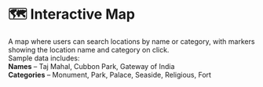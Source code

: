 # 🗺️ Interactive Map
A map where users can search locations by name or category, with markers showing the location name and category on click.  
Sample data includes:  
**Names** – Taj Mahal, Cubbon Park, Gateway of India  
**Categories** – Monument, Park, Palace, Seaside, Religious, Fort
